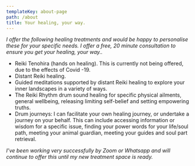 ```yaml
---
templateKey: about-page
path: /about
title: Your healing, your way.
---
```

*I offer the following healing treatments and would be happy to personalise these for your specific needs. I offer a free, 20 minute consultation to ensure you get your healing, your way..*

* Reiki Tenohira (hands on healing). This is currently not being offered, due to the effects of Covid -19.
* Distant Reiki healing.
* Guided meditations supported by distant Reiki healing to explore your inner landscapes in a variety of ways.
* The Reiki Rhythm drum sound healing for specific physical ailments, general wellbeing, releasing limiting self-belief and setting empowering truths.
* Drum journeys: I can facilitate your own healing journey, or undertake a journey on your behalf. This can include accessing information or wisdom for a specific issue, finding your power words for your life/soul path, meeting your animal guardian, meeting your guides and soul part retrieval.

*I’ve been working very successfully by Zoom or Whatsapp and will continue to offer this until my new treatment space is ready.*